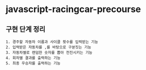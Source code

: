 # javascript-racingcar-precourse

## 구현 단계 정리
    1. 경주할 자동차 이름과 사이클 횟수를 입력받는 기능
    2. 입력받은 자동차를 ,를 바탕으로 구분짓는 기능
    3. 자동차별로 랜덤한 숫자를 뽑아 전진시키는 기능
    4. 회차별 결과를 출력하는 기능
    5. 최종 우승자를 출력하는 기능